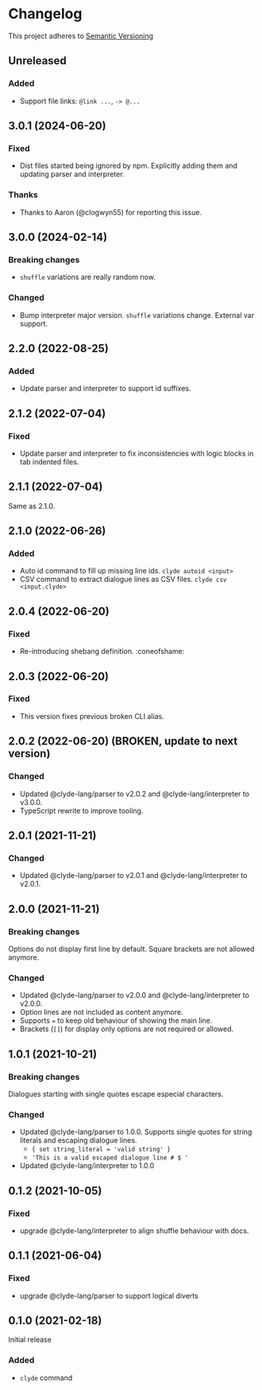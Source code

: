 # Changelog

This project adheres to [Semantic Versioning](https://semver.org/spec/v2.0.0.html)

## Unreleased

### Added

- Support file links: `@link ...`, `-> @...`

## 3.0.1 (2024-06-20)

### Fixed

- Dist files started being ignored by npm. Explicitly adding them and updating parser and interpreter.

### Thanks

- Thanks to Aaron (@clogwyn55) for reporting this issue.

## 3.0.0 (2024-02-14)

### Breaking changes

- `shuffle` variations are really random now.

### Changed

- Bump interpreter major version. `shuffle` variations change. External var support.

## 2.2.0 (2022-08-25)

### Added

- Update parser and interpreter to support id suffixes.

## 2.1.2 (2022-07-04)

### Fixed
- Update parser and interpreter to fix inconsistencies with logic blocks in tab indented files.

## 2.1.1 (2022-07-04)

Same as 2.1.0.

## 2.1.0 (2022-06-26)

### Added

- Auto id command to fill up missing line ids.
  `clyde autoid <input>`
- CSV command to extract dialogue lines as CSV files.
  `clyde csv <input.clyde>`

## 2.0.4 (2022-06-20)

### Fixed

- Re-introducing shebang definition. :coneofshame:

## 2.0.3 (2022-06-20)

### Fixed

- This version fixes previous broken CLI alias.

## 2.0.2 (2022-06-20) (BROKEN, update to next version)

### Changed

- Updated @clyde-lang/parser to v2.0.2 and @clyde-lang/interpreter to v3.0.0.
- TypeScript rewrite to improve tooling.

## 2.0.1 (2021-11-21)

### Changed

- Updated @clyde-lang/parser to v2.0.1 and @clyde-lang/interpreter to v2.0.1.

## 2.0.0 (2021-11-21)

### Breaking changes

Options do not display first line by default. Square brackets are not allowed anymore.

### Changed

- Updated @clyde-lang/parser to v2.0.0 and @clyde-lang/interpreter to v2.0.0.
- Option lines are not included as content anymore.
- Supports `=` to keep old behaviour of showing the main line.
- Brackets (`[]`) for display only options are not required or allowed.

## 1.0.1 (2021-10-21)

### Breaking changes

Dialogues starting with single quotes escape especial characters.

### Changed

- Updated @clyde-lang/parser to 1.0.0. Supports single quotes for string literals and escaping dialogue lines.
  - `{ set string_literal = 'valid string' }`
  - `'This is a valid escaped dialogue line # $ '`
- Updated @clyde-lang/interpreter to 1.0.0


## 0.1.2 (2021-10-05)

### Fixed
- upgrade @clyde-lang/interpreter to align shuffle behaviour with docs.

## 0.1.1 (2021-06-04)

### Fixed

- upgrade @clyde-lang/parser to support logical diverts

## 0.1.0 (2021-02-18)

Initial release

### Added

- `clyde` command
